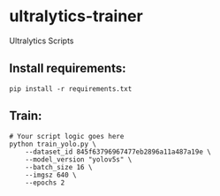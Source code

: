 # ultralytics-trainer
Ultralytics Scripts


## Install requirements: 
```
pip install -r requirements.txt
```


## Train: 
```
# Your script logic goes here
python train_yolo.py \
    --dataset_id 845f63796967477eb2896a11a487a19e \
    --model_version "yolov5s" \
    --batch_size 16 \
    --imgsz 640 \
    --epochs 2
```


